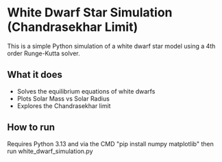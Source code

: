 # White Dwarf Star Simulation (Chandrasekhar Limit)

This is a simple Python simulation of a white dwarf star model using a 4th order Runge-Kutta solver.

## What it does
- Solves the equilibrium equations of white dwarfs
- Plots Solar Mass vs Solar Radius
- Explores the Chandrasekhar limit

## How to run
Requires Python 3.13 and via the CMD "pip install numpy matplotlib" then run white_dwarf_simulation.py